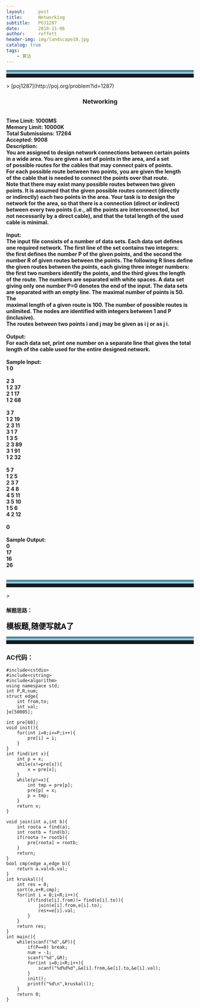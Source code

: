 ```yaml
---
layout:     post
title:      Networking
subtitle:   POJ1287
date:       2018-11-06
author:     roffett
header-img: img/landscape10.jpg
catalog: true
tags:
    - 算法
---
```


<hr style="height:10px;border:none;border-top:10px groove skyblue;" />>
[poj1287](http://poj.org/problem?id=1287)

<div style="font-weight:bold;">
<h3 align="center">Networking</h3><br />
Time Limit: 1000MS<br />
Memory Limit: 10000K<br />
Total Submissions: 17264<br />
Accepted: 9008<br />
Description:<br />
You are assigned to design network connections between certain points<br />
in a wide area. You are given a set of points in the area, and a set<br />
of possible routes for the cables that may connect pairs of points. <br />
For each possible route between two points, you are given the length <br />
of the cable that is needed to connect the points over that route. <br />
Note that there may exist many possible routes between two given <br />
points. It is assumed that the given possible routes connect (directly <br />
or indirectly) each two points in the area. Your task is to design the<br />
network for the area, so that there is a connection (direct or indirect) <br />
between every two points (i.e., all the points are interconnected, but <br />
not necessarily by a direct cable), and that the total length of the used<br />
cable is minimal.<br />
<br />
Input:<br />
The input file consists of a number of data sets. Each data set defines<br />
one required network. The first line of the set contains two integers: <br />
the first defines the number P of the given points, and the second the <br />
number R of given routes between the points. The following R lines define<br />
the given routes between the points, each giving three integer numbers: <br />
the first two numbers identify the points, and the third gives the length<br />
of the route. The numbers are separated with white spaces. A data set<br />
giving only one number P=0 denotes the end of the input. The data sets <br />
are separated with an empty line. The maximal number of points is 50. The<br />
maximal length of a given route is 100. The number of possible routes is <br />
unlimited. The nodes are identified with integers between 1 and P (inclusive).<br /> 
The routes between two points i and j may be given as i j or as j i. <br />
<br />
Output:<br />
For each data set, print one number on a separate line that gives the total <br />
length of the cable used for the entire designed network.<br />
<br />
Sample Input:<br />
1 0<br />
<br />
2 3<br />
1 2 37<br />
2 1 17<br />
1 2 68<br />
<br />
3 7<br />
1 2 19<br />
2 3 11<br />
3 1 7<br />
1 3 5<br />
2 3 89<br />
3 1 91<br />
1 2 32<br />
<br />
5 7<br />
1 2 5<br />
2 3 7<br />
2 4 8<br />
4 5 11<br />
3 5 10<br />
1 5 6<br />
4 2 12<br />
<br />
0<br />
<br />
Sample Output:<br />
0<br />
17<br />
16<br />
26<br />
<br /></div>

<hr style="height:10px;border:none;border-top:10px groove skyblue;" />>

#### 解题思路：  

<div style = "font-size:20px;font-weight:bold;color:black;">
模板题,随便写就A了<br />
</div>

<hr style="height:10px;border:none;border-top:10px groove skyblue;" />

### AC代码：

    #include<cstdio>
    #include<cstring>
    #include<algorithm>
    using namespace std;
    int P,R,num;
    struct edge{
        int from,to;
        int val;
    }e[50005];
    
    int pre[60];
    void init(){
        for(int i=0;i<=P;i++){
            pre[i] = i;   
        }
    }
    int find(int x){
        int p = x;
        while(x!=pre[x]){
            x = pre[x];
        }
        while(p!=x){
            int tmp = pre[p];
            pre[p] = x;
            p = tmp;
        }
        return x;
    }
    
    void join(int a,int b){
        int roota = find(a);
        int rootb = find(b);
        if(roota != rootb){
            pre[roota] = rootb;
        }
        return;
    }
    bool cmp(edge a,edge b){
        return a.val<b.val;
    }
    int kruskal(){
        int res = 0;
        sort(e,e+R,cmp);
        for(int i = 0;i<R;i++){
            if(find(e[i].from)!= find(e[i].to)){
                join(e[i].from,e[i].to);
                res+=e[i].val;
            }
        }
        return res;
    }
    int main(){
        while(scanf("%d",&P)){
            if(P==0) break;
            num = -1;
            scanf("%d",&R);
            for(int i=0;i<R;i++){
                scanf("%d%d%d",&e[i].from,&e[i].to,&e[i].val);
            }
            init();
            printf("%d\n",kruskal());
        }
        return 0;
    }